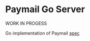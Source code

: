Paymail Go Server
=================

WORK IN PROGESS

Go implementation of Paymail [spec](http://bsvalias.org/02-02-capability-discovery.html)
